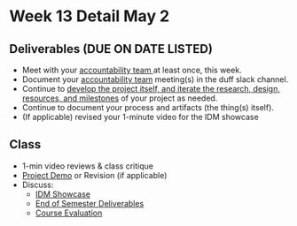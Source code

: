 # Week 13 Detail May 2

## Deliverables (DUE ON DATE LISTED)

* Meet with your [accountability team ](../assignments/accountability\_partner.md)at least once, this week.&#x20;
* Document your [accountability team](../assignments/accountability\_partner.md) meeting(s) in the duff slack channel.
* Continue to [develop the project itself, and iterate the research, design, resources, and milestones](../assignments/project\_plan.md) of your project as needed.
* Continue to document your process and artifacts (the thing(s) itself).
* (If applicable) revised your 1-minute video for the IDM showcase

## Class

* 1-min video reviews & class critique
* [Project Demo](../critiques-demos-presentations-and-exhibition/project\_demo.md) or Revision (if applicable)
* Discuss:&#x20;
  * [IDM Showcase ](../critiques-demos-presentations-and-exhibition/idm\_showcase.md)
  * [End of Semester Deliverables](../assignments/end\_of\_semester\_deliverables.md)
  * [Course Evaluation](../assignments/course\_evaluation.md)
